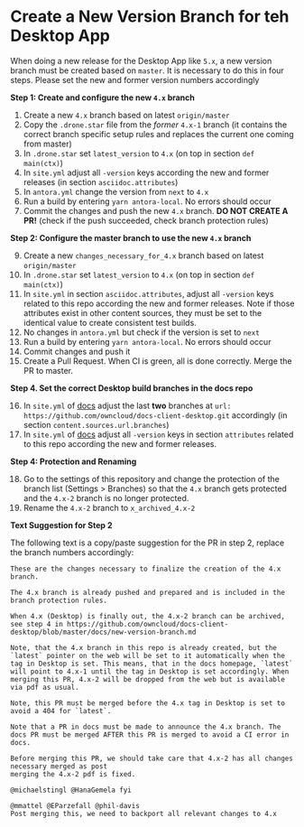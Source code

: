 # Create a New Version Branch for teh Desktop App

When doing a new release for the Desktop App like `5.x`, a new version branch must be created based on `master`. It is necessary to do this in four steps. Please set the new and former version numbers accordingly

**Step 1: Create and configure the new `4.x` branch**

1.  Create a new `4.x` branch based on latest `origin/master`
2.  Copy the `.drone.star` file from the _former_ `4.x-1` branch
    (it contains the correct branch specific setup rules and replaces the current one coming from master)
4.  In `.drone.star` set `latest_version` to `4.x` (on top in section `def main(ctx)`)
4.  In `site.yml` adjust all `-version` keys according the new and former releases
    (in section `asciidoc.attributes`)
5.  In `antora.yml` change the version from `next` to `4.x`
6.  Run a build by entering `yarn antora-local`. No errors should occur
7.  Commit the changes and push the new `4.x` branch. **DO NOT CREATE A PR!** (check if the push succeeded, check branch protection rules)

**Step 2: Configure the master branch to use the new `4.x` branch**

9.  Create a new `changes_necessary_for_4.x` branch based on latest `origin/master`
10. In `.drone.star` set `latest_version` to `4.x` (on top in section `def main(ctx)`)
11. In `site.yml` in section `asciidoc.attributes`, adjust all `-version` keys related to this repo according the new and former releases. Note if those attributes exist in other content sources, they must be set to the identical value to create consistent test builds.
12. No changes in `antora.yml` but check if the version is set to `next`
14. Run a build by entering `yarn antora-local`. No errors should occur
14. Commit changes and push it
15. Create a Pull Request. When CI is green, all is done correctly. Merge the PR to master.

**Step 4. Set the correct Desktop build branches in the docs repo**

16. In `site.yml` of [docs](https://github.com/owncloud/docs/blob/master/site.yml) adjust the last **two** branches at `url: https://github.com/owncloud/docs-client-desktop.git` accordingly
    (in section `content.sources.url.branches`)
17. In `site.yml` of [docs](https://github.com/owncloud/docs/blob/master/site.yml) adjust all `-version` keys in section `attributes` related to this repo according the new and former releases.

**Step 4: Protection and Renaming**

18. Go to the settings of this repository and change the protection of the branch list (Settings > Branches) so that
    the `4.x` branch gets protected and the `4.x-2` branch is no longer protected.
19. Rename the `4.x-2` branch to `x_archived_4.x-2`

**Text Suggestion for Step 2**

The following text is a copy/paste suggestion for the PR in step 2, replace the branch numbers accordingly:
```
These are the changes necessary to finalize the creation of the 4.x branch.

The 4.x branch is already pushed and prepared and is included in the branch protection rules.

When 4.x (Desktop) is finally out, the 4.x-2 branch can be archived, see step 4 in https://github.com/owncloud/docs-client-desktop/blob/master/docs/new-version-branch.md

Note, that the 4.x branch in this repo is already created, but the `latest` pointer on the web will be set to it automatically when the tag in Desktop is set. This means, that in the docs homepage, `latest` will point to 4.x-1 until the tag in Desktop is set accordingly. When merging this PR, 4.x-2 will be dropped from the web but is available via pdf as usual.

Note, this PR must be merged before the 4.x tag in Desktop is set to avoid a 404 for `latest`.

Note that a PR in docs must be made to announce the 4.x branch. The docs PR must be merged AFTER this PR is merged to avoid a CI error in docs.

Before merging this PR, we should take care that 4.x-2 has all changes necessary merged as post
merging the 4.x-2 pdf is fixed.

@michaelstingl @HanaGemela fyi

@mmattel @EParzefall @phil-davis
Post merging this, we need to backport all relevant changes to 4.x
```
